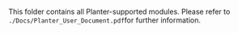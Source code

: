 This folder contains all Planter-supported modules. Please refer to ```./Docs/Planter_User_Document.pdf```for further information.